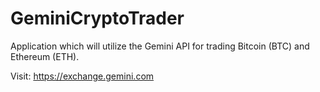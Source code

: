 # GeminiCryptoTrader
Application which will utilize the Gemini API for trading Bitcoin (BTC) and
Ethereum (ETH).

Visit:
https://exchange.gemini.com